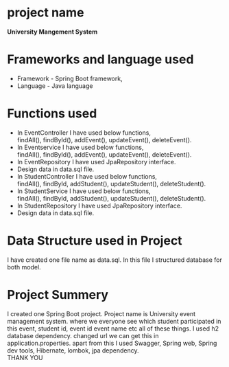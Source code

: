 # project name
<strong> University Mangement System </strong><br>

# Frameworks and language used
* Framework - Spring Boot framework,<br> 
* Language - Java language
# Functions used<br>
* In EventController I have used below functions,<br>
 findAll(), findById(), addEvent(), updateEvent(), deleteEvent().<br>
* In Eventservice I have used below functions,<br>
findAll(), findById(), addEvent(), updateEvent(), deleteEvent().<br>
* In EventRepository I have used JpaRepository interface.<br>
* Design data in data.sql file. <br>
* In StudentController I have used below functions,<br>
 findAll(), findById, addStudent(), updateStudent(), deleteStudent().<br>
* In StudentService I have used below functions,<br>
  findAll(), findById, addStudent(), updateStudent(), deleteStudent().<br>
* In StudentRepository I have used JpaRepository interface.<br>
* Design data in data.sql file. <br>
# Data Structure used in Project<br>
 I have created one file name as data.sql. In this file I structured database for both model.<br>
# Project Summery<br>
 I created one Spring Boot project. Project name is University event management system. 
 where we everyone see which student participated in this event, student id, event id 
 event name etc all of these things. I used h2 database dependency. changed url we can get this in application.properties.
 apart from this I used Swagger, Spring web, Spring dev tools, Hibernate, lombok, jpa dependency.<br>
THANK YOU
 

